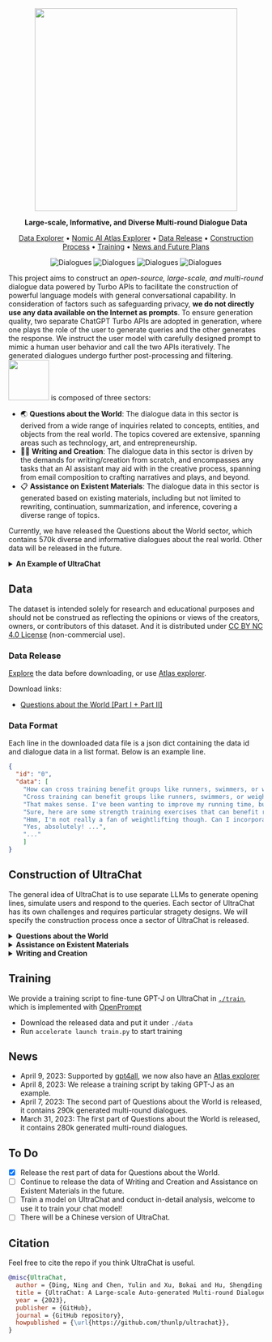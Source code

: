 



<div align="center">

<img src="https://i.328888.xyz/2023/03/31/iwfiBd.png" width="400px">

**Large-scale, Informative, and Diverse Multi-round Dialogue Data**

<p align="center">
  <a href="http://39.101.77.220/">Data Explorer</a> •
  <a href="https://atlas.nomic.ai/map/0ce65783-c3a9-40b5-895d-384933f50081/a7b46301-022f-45d8-bbf4-98107eabdbac">Nomic AI Atlas Explorer</a> •
  <a href="#data">Data Release</a> •
  <a href="#construction-of-ultrachat">Construction Process</a> •
  <a href="#training">Training</a> •
  <a href="#news">News and Future Plans</a>
</p>

</div>

<div align="center">

![Dialogues](https://img.shields.io/badge/Current\_Dialogues-570k-red?style=flat-square)
![Dialogues](https://img.shields.io/badge/Questions\_about\_the\_Wolrd-Released-green?style=flat-square)
![Dialogues](https://img.shields.io/badge/Writing\_and\_Creation-Unreleased-9cf?style=flat-square)
![Dialogues](https://img.shields.io/badge/Assistance\_on\_Existent\_Materials-Unreleased-9cf?style=flat-square)

</div>




This project aims to construct an *open-source, large-scale, and multi-round* dialogue data powered by Turbo APIs to facilitate the construction of powerful language models with general conversational capability.
In consideration of factors such as safeguarding privacy, **we do not directly use any data available on the Internet as prompts**.
To ensure generation quality, two separate ChatGPT Turbo APIs are adopted in generation, where one plays the role of the user to generate queries and the other generates the response. 
We instruct the user model with carefully designed prompt to mimic a human user behavior and call the two APIs iteratively. The generated dialogues undergo further post-processing and filtering.
<img align="bottom" src="https://i.328888.xyz/2023/03/31/iwIdSt.png" width="80px"> is composed of three sectors:

- 🌏 **Questions about the World**: The dialogue data in this sector is derived from a wide range of inquiries related to concepts, entities, and objects from the real world. The topics covered are extensive, spanning areas such as technology, art, and entrepreneurship.
- ✍🏻 **Writing and Creation**: The dialogue data in this sector is driven by the demands for writing/creation from scratch, and encompasses any tasks that an AI assistant may aid with in the creative process, spanning from email composition to crafting narratives and plays, and beyond.
- 📋 **Assistance on Existent Materials**: The dialogue data in this sector is generated based on existing materials, including but not limited to rewriting, continuation, summarization, and inference, covering a diverse range of topics.


Currently, we have released the Questions about the World sector, which contains 570k diverse and informative dialogues about the real world. Other data will be released in the future.

<details><summary> <b>An Example of UltraChat </b> </summary>
<p>
 <div align="center">
 <img src="https://i.328888.xyz/2023/04/02/iHh8DC.png" width="900px">
 </div>
</p>
</details>


## Data

The dataset is intended solely for research and educational purposes and should not be construed as reflecting the opinions or views of the creators, owners, or contributors of this dataset. And it is distributed under [CC BY NC 4.0 License](https://creativecommons.org/licenses/by-nc/4.0/) (non-commercial use).


### Data Release
[Explore](http://39.101.77.220/) the data before downloading, or use [Atlas explorer](https://atlas.nomic.ai/map/0ce65783-c3a9-40b5-895d-384933f50081/a7b46301-022f-45d8-bbf4-98107eabdbac).

Download links:
- [Questions about the World [Part I + Part II]](https://cloud.tsinghua.edu.cn/f/0a27393192ad46a5a081/?dl=1)

### Data Format
Each line in the downloaded data file is a json dict containing the data id and dialogue data in a list format. Below is an example line.

```JSON
{
  "id": "0", 
  "data": [
    "How can cross training benefit groups like runners, swimmers, or weightlifters?", 
    "Cross training can benefit groups like runners, swimmers, or weightlifters in the following ways: ...", 
    "That makes sense. I've been wanting to improve my running time, but I never thought about incorporating strength training. Do you have any recommendations for specific exercises?", 
    "Sure, here are some strength training exercises that can benefit runners: ...", 
    "Hmm, I'm not really a fan of weightlifting though. Can I incorporate other forms of exercise into my routine to improve my running time?", 
    "Yes, absolutely! ...",
    "..."
    ]
}

```


## Construction of UltraChat

The general idea of UltraChat is to use separate LLMs to generate opening lines, simulate users and respond to the queries.
Each sector of UltraChat has its own challenges and requires particular stragety designs. 
We will specify the construction process once a sector of UltraChat is released.


<details><summary> <b>Questions about the World</b> </summary>
<p>

#### Meta Topics & Sub-Topics

- The data is derived from 30 representative and diverse meta topics (icons are from [flaticon](https://www.flaticon.com/))

<div align="center">
<img src="https://i.328888.xyz/2023/04/01/i22Zoc.png" width="650px">
</div>

- Based on the above meta topics, we generate 1100+ subtopics for data construction
- For each subtopics, we generate up to 10 specific questions. 
- Then we use Turbo APIs to generate new relevant questions for each of the 10 questions. We use hand-crafted prompts to instruct the model to generate a diverse set of questions covering a wide range of common concepts and objects.
- For each question, we generate a 3~7-round dialogue using the two models iteratively as described above.

</p>

<p>

#### Common Real-world Entities

- We gather top-frequent 10000 named entities from Wikidata.
- We generate 5 meta questions for each entity using ChatGPT API.
- For each meta question, we generate 10 more specific questions and 20 related but general questions.
- We sample 20w specific questions and 25w general questions along with the 5w meta questions, and we generate a 3~7-round dialogue for each.

</p>

</details>

<details><summary> <b>Assistance on Existent Materials</b> </summary>
<p>
  
 
  
  - We will detail the construction method once this sector of data is released.
  
</p>
</details>

<details><summary> <b>Writing and Creation</b> </summary>
<p>
  
 - We will detail the construction method once this sector of data is released.
  
  
</p>
</details>


## Training
We provide a training script to fine-tune GPT-J on UltraChat in [`./train`](train), which is implemented with [OpenPrompt](https://github.com/thunlp/OpenPrompt)
- Download the released data and put it under `./data`
- Run `accelerate launch train.py` to start training

## News
- April 9, 2023: Supported by [gpt4all](https://github.com/nomic-ai/gpt4all), we now also have an [Atlas explorer](https://atlas.nomic.ai/map/0ce65783-c3a9-40b5-895d-384933f50081/a7b46301-022f-45d8-bbf4-98107eabdbac)
- April 8, 2023: We release a training script by taking GPT-J as an example.
- April 7, 2023: The second part of Questions about the World is released, it contains 290k generated multi-round dialogues.
- March 31, 2023: The first part of Questions about the World is released, it contains 280k generated multi-round dialogues.

## To Do
- [x] Release the rest part of data for Questions about the World.
- [ ] Continue to release the data of Writing and Creation and Assistance on Existent Materials in the future.
- [ ] Train a model on UltraChat and conduct in-detail analysis, welcome to use it to train your chat model!
- [ ] There will be a Chinese version of UltraChat.

## Citation
Feel free to cite the repo if you think UltraChat is useful.

```bibtex
@misc{UltraChat,
  author = {Ding, Ning and Chen, Yulin and Xu, Bokai and Hu, Shengding and Qin, Yujia and Liu, Zhiyuan and Sun, Maosong and Zhou, Bowen},
  title = {UltraChat: A Large-scale Auto-generated Multi-round Dialogue Data},
  year = {2023},
  publisher = {GitHub},
  journal = {GitHub repository},
  howpublished = {\url{https://github.com/thunlp/ultrachat}},
}
```
